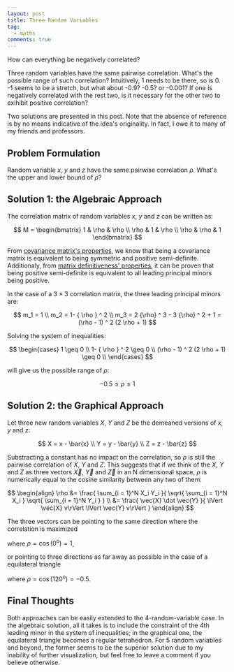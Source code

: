 ```yaml
---
layout: post
title: Three Random Variables
tag:
  - maths
comments: true
---
```

How can everything be negatively correlated?

Three random variables have the same pairwise correlation. What's the possible range of such correlation? Intuitively, 1 needs to be there, so is 0. -1 seems to be a stretch, but what about -0.9? -0.5? or -0.001? If one is negatively correlated with the rest two, is it necessary for the other two to exihibit positive correlation?

Two solutions are presented in this post. Note that the absence of reference is by no means indicative of the idea's originality. In fact, I owe it to many of my friends and professors.

## Problem Formulation
Random variable $x$, $y$ and $z$ have the same pairwise correlation $\rho$. What's the upper and lower bound of $\rho$?

## Solution 1: the Algebraic Approach
The correlation matrix of random variables $x$, $y$ and $z$ can be written as:

$$
M = \begin{bmatrix} 
1 & \rho & \rho \\
\rho & 1 & \rho \\
\rho & \rho & 1
\end{bmatrix}
$$

From [covariance matrix's properties](https://en.wikipedia.org/wiki/Covariance_matrix#Which_matrices_are_covariance_matrices?), we know that being a covariance matrix is equivalent to being symmetric and positive semi-definite. Additionaly, from [matrix definitiveness' properties](https://en.wikipedia.org/wiki/Definiteness_of_a_matrix#Characterizations), it can be proven that being positive semi-definite is equivalent to all leading principal minors being positive.

In the case of a $3 \times 3$ correlation matrix, the three leading principal minors are:

$$
m_1 = 1 \\
m_2 = 1- { \rho } ^ 2 \\
m_3 = 2 {\rho} ^ 3 - 3 {\rho} ^ 2 + 1 = (\rho - 1) ^ 2 (2 \rho + 1)
$$

Solving the system of inequalities:

$$
\begin{cases}
1 \geq 0 \\ 
1- { \rho } ^ 2 \geq 0 \\
(\rho - 1) ^ 2 (2 \rho + 1) \geq 0 \\
\end{cases}
$$

will give us the possible range of $\rho$:

$$
-0.5 \leq \rho \leq 1
$$

## Solution 2: the Graphical Approach
Let three new random variables $X$, $Y$ and $Z$ be the demeaned versions of $x$, $y$ and $z$:

$$
X = x - \bar{x} \\
Y = y - \bar{y} \\
Z = z - \bar{z}
$$

Substracting a constant has no impact on the correlation, so $\rho$ is still the pairwise correlation of $X$, $Y$ and $Z$. This suggests that if we think of the $X$, $Y$ and $Z$ as three vectors $\vec{X}$, $\vec{Y}$ and $\vec{Z}$ in an N dimensional space, $\rho$ is numerically equal to the cosine similarity between any two of them:

$$
\begin{align}
\rho &= \frac{ \sum_{i = 1}^N X_i Y_i }{ \sqrt{ \sum_{i = 1}^N X_i } \sqrt{ \sum_{i = 1}^N Y_i } } \\
&= \frac{ \vec{X} \dot \vec{Y} }{ \lVert \vec{X} v\rVert \lVert \vec{Y} v\rVert }
\end{align}
$$

The three vectors can be pointing to the same direction where the correlation is maximized

where $\rho = \cos(0^\text{o}) = 1$,

or pointing to three directions as far away as possible in the case of a equilateral triangle

where $\rho = \cos(120^\text{o}) = -0.5$.

## Final Thoughts
Both approaches can be easily extended to the 4-random-variable case. In the algebraic solution, all it takes is to include the constraint of the 4th leading minor in the system of inequalities; in the graphical one, the equilateral triangle becomes a regular tetrahedron. For 5 random variables and beyond, the former seems to be the superior solution due to my inability of further visualization, but feel free to leave a comment if you believe otherwise.


